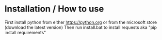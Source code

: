 # Installation / How to use
First install python from either https://python.org or from the microsoft store (download the latest version)
Then run install.bat to install requests aka "pip install requirements"
